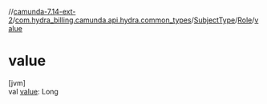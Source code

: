 //[camunda-7.14-ext-2](../../../../index.md)/[com.hydra_billing.camunda.api.hydra.common_types](../../index.md)/[SubjectType](../index.md)/[Role](index.md)/[value](value.md)

# value

[jvm]\
val [value](value.md): Long
